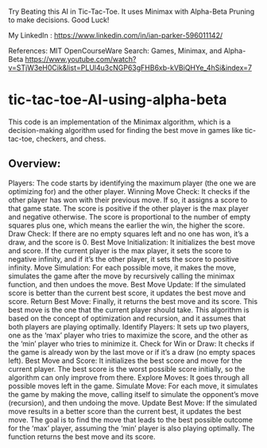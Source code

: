 Try Beating this AI in Tic-Tac-Toe. It uses Minimax with Alpha-Beta Pruning to make decisions. Good Luck!

My LinkedIn : https://www.linkedin.com/in/ian-parker-596011142/

References:
MIT OpenCourseWare
Search: Games, Minimax, and Alpha-Beta
https://www.youtube.com/watch?v=STjW3eH0Cik&list=PLUl4u3cNGP63gFHB6xb-kVBiQHYe_4hSi&index=7

# tic-tac-toe-AI-using-alpha-beta

This code is an implementation of the Minimax algorithm, which is a decision-making algorithm used for finding the best move in games like tic-tac-toe, checkers, and chess. 

Overview:
---------
Players: The code starts by identifying the maximum player (the one we are optimizing for) and the other player.
Winning Move Check: It checks if the other player has won with their previous move. If so, it assigns a score to that game state. The score is positive if the other player is the max player and negative otherwise. The score is proportional to the number of empty squares plus one, which means the earlier the win, the higher the score.
Draw Check: If there are no empty squares left and no one has won, it’s a draw, and the score is 0.
Best Move Initialization: It initializes the best move and score. If the current player is the max player, it sets the score to negative infinity, and if it’s the other player, it sets the score to positive infinity.
Move Simulation: For each possible move, it makes the move, simulates the game after the move by recursively calling the minimax function, and then undoes the move.
Best Move Update: If the simulated score is better than the current best score, it updates the best move and score.
Return Best Move: Finally, it returns the best move and its score. This best move is the one that the current player should take.
This algorithm is based on the concept of optimization and recursion, and it assumes that both players are playing optimally.
Identify Players: It sets up two players, one as the ‘max’ player who tries to maximize the score, and the other as the ‘min’ player who tries to minimize it.
Check for Win or Draw: It checks if the game is already won by the last move or if it’s a draw (no empty spaces left).
Best Move and Score: It initializes the best score and move for the current player. The best score is the worst possible score initially, so the algorithm can only improve from there.
Explore Moves: It goes through all possible moves left in the game.
Simulate Move: For each move, it simulates the game by making the move, calling itself to simulate the opponent’s move (recursion), and then undoing the move.
Update Best Move: If the simulated move results in a better score than the current best, it updates the best move.
The goal is to find the move that leads to the best possible outcome for the ‘max’ player, assuming the ‘min’ player is also playing optimally. The function returns the best move and its score.
